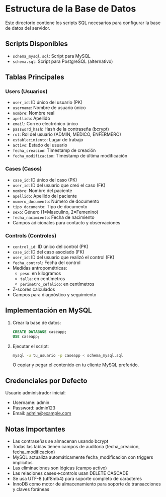 # Estructura de la Base de Datos

Este directorio contiene los scripts SQL necesarios para configurar la base de datos del servidor.

## Scripts Disponibles

- `schema_mysql.sql`: Script para MySQL
- `schema.sql`: Script para PostgreSQL (alternativo)

## Tablas Principales

### Users (Usuarios)
- `user_id`: ID único del usuario (PK)
- `username`: Nombre de usuario único
- `nombre`: Nombre real
- `apellido`: Apellido
- `email`: Correo electrónico único
- `password_hash`: Hash de la contraseña (bcrypt)
- `rol`: Rol del usuario (ADMIN, MEDICO, ENFERMERO)
- `establecimiento`: Lugar de trabajo
- `activo`: Estado del usuario
- `fecha_creacion`: Timestamp de creación
- `fecha_modificacion`: Timestamp de última modificación

### Cases (Casos)
- `case_id`: ID único del caso (PK)
- `user_id`: ID del usuario que creó el caso (FK)
- `nombre`: Nombre del paciente
- `apellido`: Apellido del paciente
- `numero_documento`: Número de documento
- `tipo_documento`: Tipo de documento
- `sexo`: Género (1=Masculino, 2=Femenino)
- `fecha_nacimiento`: Fecha de nacimiento
- Campos adicionales para contacto y observaciones

### Controls (Controles)
- `control_id`: ID único del control (PK)
- `case_id`: ID del caso asociado (FK)
- `user_id`: ID del usuario que realizó el control (FK)
- `fecha_control`: Fecha del control
- Medidas antropométricas:
  - `peso`: en kilogramos
  - `talla`: en centímetros
  - `perimetro_cefalico`: en centímetros
- Z-scores calculados
- Campos para diagnóstico y seguimiento

## Implementación en MySQL

1. Crear la base de datos:
   ```sql
   CREATE DATABASE caseapp;
   USE caseapp;
   ```

2. Ejecutar el script:
   ```bash
   mysql -u tu_usuario -p caseapp < schema_mysql.sql
   ```
   O copiar y pegar el contenido en tu cliente MySQL preferido.

## Credenciales por Defecto

Usuario administrador inicial:
- Username: admin
- Password: admin123
- Email: admin@example.com

## Notas Importantes

- Las contraseñas se almacenan usando bcrypt
- Todas las tablas tienen campos de auditoría (fecha_creacion, fecha_modificacion)
- MySQL actualiza automáticamente fecha_modificacion con triggers implícitos
- Las eliminaciones son lógicas (campo activo)
- Las relaciones cases->controls usan DELETE CASCADE
- Se usa UTF-8 (utf8mb4) para soporte completo de caracteres
- InnoDB como motor de almacenamiento para soporte de transacciones y claves foráneas